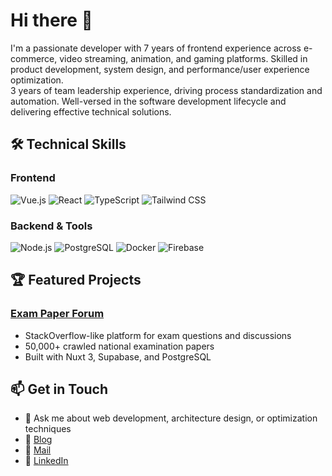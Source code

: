 # Hi there 👋 

I'm a passionate developer with 7 years of frontend experience across e-commerce, video streaming, animation, and gaming platforms. Skilled in product development, system design, and performance/user experience optimization.
<br/>
3 years of team leadership experience, driving process standardization and automation. Well-versed in the software development lifecycle and delivering effective technical solutions.

## 🛠️ Technical Skills

### Frontend
![Vue.js](https://img.shields.io/badge/-Vue.js-4FC08D?style=flat-square&logo=vue.js&logoColor=white)
![React](https://img.shields.io/badge/-React-61DAFB?style=flat-square&logo=react&logoColor=black)
![TypeScript](https://img.shields.io/badge/-TypeScript-3178C6?style=flat-square&logo=typescript&logoColor=white)
![Tailwind CSS](https://img.shields.io/badge/-Tailwind_CSS-38B2AC?style=flat-square&logo=tailwind-css&logoColor=white)

### Backend & Tools
![Node.js](https://img.shields.io/badge/-Node.js-339933?style=flat-square&logo=node.js&logoColor=white)
![PostgreSQL](https://img.shields.io/badge/-PostgreSQL-336791?style=flat-square&logo=postgresql&logoColor=white)
![Docker](https://img.shields.io/badge/-Docker-2496ED?style=flat-square&logo=docker&logoColor=white)
![Firebase](https://img.shields.io/badge/-Firebase-FFCA28?style=flat-square&logo=firebase&logoColor=black)

## 🏆 Featured Projects

### [Exam Paper Forum](https://jump-note-jbnyh3q72-kero13s-projects.vercel.app/)
- StackOverflow-like platform for exam questions and discussions
- 50,000+ crawled national examination papers
- Built with Nuxt 3, Supabase, and PostgreSQL

## 📫 Get in Touch
- 💬 Ask me about web development, architecture design, or optimization techniques
- 🌈 [Blog](https://kero13.notion.site/)
- 📧 [Mail](ke13ro@gmail.com)
- 🔗 [LinkedIn](https://www.linkedin.com/in/eric-liao-754b07b3/)

<!---
![Your GitHub stats](https://github-readme-stats.vercel.app/api?username=kero13ro&show_icons=true&theme=dracula)
-->
